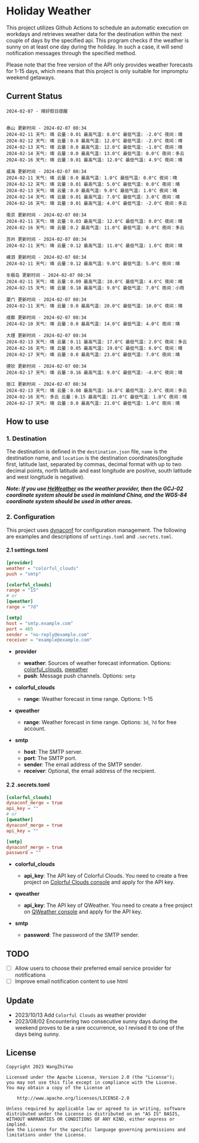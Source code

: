 # Holiday Weather

This project utilizes Github Actions to schedule an automatic execution on workdays and retrieves weather data for the destination within the next couple of days by the  specified api.
This program checks if the weather is sunny on at least one day during the holiday. In such a case, it will send notification messages through the specified method.

Please note that the free version of the API only provides weather forecasts for 1-15 days, which means that this project is only suitable for impromptu weekend getaways.

## Current Status

```
2024-02-07 - 晴好假日提醒


泰山 更新时间 - 2024-02-07 08:34
2024-02-11 天气: 晴 云量：0.01 最高气温: 8.0°C 最低气温: -2.0°C 夜间：晴
2024-02-12 天气: 晴 云量：0.0 最高气温: 12.0°C 最低气温: -2.0°C 夜间：晴
2024-02-13 天气: 晴 云量：0.0 最高气温: 12.0°C 最低气温: -1.0°C 夜间：晴
2024-02-14 天气: 晴 云量：0.0 最高气温: 13.0°C 最低气温: 0.0°C 夜间：多云
2024-02-16 天气: 晴 云量：0.01 最高气温: 12.0°C 最低气温: 4.9°C 夜间：晴

威海 更新时间 - 2024-02-07 08:34
2024-02-11 天气: 晴 云量：0.0 最高气温: 1.0°C 最低气温: 0.0°C 夜间：晴
2024-02-12 天气: 晴 云量：0.01 最高气温: 5.0°C 最低气温: 0.0°C 夜间：晴
2024-02-13 天气: 晴 云量：0.0 最高气温: 9.0°C 最低气温: 1.0°C 夜间：晴
2024-02-14 天气: 晴 云量：0.01 最高气温: 7.0°C 最低气温: 3.0°C 夜间：晴
2024-02-16 天气: 晴 云量：0.01 最高气温: 4.0°C 最低气温: -2.0°C 夜间：多云

南京 更新时间 - 2024-02-07 08:34
2024-02-11 天气: 晴 云量：0.03 最高气温: 12.0°C 最低气温: 0.0°C 夜间：晴
2024-02-16 天气: 晴 云量：0.2 最高气温: 11.0°C 最低气温: 0.0°C 夜间：多云

苏州 更新时间 - 2024-02-07 08:34
2024-02-11 天气: 晴 云量：0.12 最高气温: 11.0°C 最低气温: 1.0°C 夜间：晴

嵊泗 更新时间 - 2024-02-07 08:34
2024-02-11 天气: 晴 云量：0.12 最高气温: 9.0°C 最低气温: 5.0°C 夜间：晴

东极岛 更新时间 - 2024-02-07 08:34
2024-02-11 天气: 晴 云量：0.09 最高气温: 10.0°C 最低气温: 4.0°C 夜间：晴
2024-02-15 天气: 晴 云量：0.18 最高气温: 9.0°C 最低气温: 7.0°C 夜间：小雨

厦门 更新时间 - 2024-02-07 08:34
2024-02-11 天气: 晴 云量：0.0 最高气温: 20.0°C 最低气温: 10.0°C 夜间：晴

成都 更新时间 - 2024-02-07 08:34
2024-02-10 天气: 晴 云量：0.0 最高气温: 14.0°C 最低气温: 4.0°C 夜间：晴

大理 更新时间 - 2024-02-07 08:34
2024-02-13 天气: 晴 云量：0.11 最高气温: 17.0°C 最低气温: 2.0°C 夜间：多云
2024-02-16 天气: 晴 云量：0.05 最高气温: 19.0°C 最低气温: 6.0°C 夜间：晴
2024-02-17 天气: 晴 云量：0.0 最高气温: 23.0°C 最低气温: 7.0°C 夜间：晴

德钦 更新时间 - 2024-02-07 08:34
2024-02-17 天气: 晴 云量：0.16 最高气温: 9.0°C 最低气温: -4.0°C 夜间：晴

丽江 更新时间 - 2024-02-07 08:34
2024-02-13 天气: 晴 云量：0.08 最高气温: 16.0°C 最低气温: 2.0°C 夜间：多云
2024-02-16 天气: 多云 云量：0.15 最高气温: 21.0°C 最低气温: 1.0°C 夜间：晴
2024-02-17 天气: 晴 云量：0.0 最高气温: 21.0°C 最低气温: 1.0°C 夜间：晴

```

## How to use

### 1. Destination

The destination is defined in the `destination.json` file, `name` is the destination name, and `location` is the destination coordinates(longitude first, latitude last, separated by commas, decimal format with up to two decimal points, north latitude and east longitude are positive, south latitude and west longitude is negative).

***Note: If you use [HeWeather](https://dev.qweather.com/docs/) as the weather provider, then the GCJ-02 coordinate system should be used in mainland China, and the WGS-84 coordinate system should be used in other areas.***

### 2. Configuration

This project uses [dynaconf](https://github.com/dynaconf/dynaconf) for configuration management. The following are examples and descriptions of `settings.toml`  and `.secrets.toml`.

#### 2.1 settings.toml

```toml
[provider]
weather = "colorful_clouds"
push = "smtp"

[colorful_clouds]
range = "15"
# or
[qweather]
range = "7d"

[smtp]
host = "smtp.example.com"
port = 465
sender = "no-reply@example.com"
receiver = "example@example.com"
```
- **provider**
  - **weather**: Sources of weather forecast information. Options: [colorful_clouds](https://docs.caiyunapp.com/docs/daily), [qweather](https://dev.qweather.com/docs/api/weather/weather-daily-forecast/)
  - **push**: Message push channels. Options: `smtp`

- **colorful_clouds**
  - **range**:  Weather forecast in time range. Options: 1-15

- **qweather**
  - **range**: Weather forecast in time range. Options: `3d`, `7d` for free account.

- **smtp**
  - **host**: The SMTP server.
  - **port**: The SMTP port.
  - **sender**: The email address of the SMTP sender.
  - **receiver**: Optional, the email address of the recipient.

#### 2.2 .secrets.toml

```toml
[colorful_clouds]
dynaconf_merge = true
api_key = ""
# or
[qweather]
dynaconf_merge = true
api_key = ""

[smtp]
dynaconf_merge = true
password = ""
```

- **colorful_clouds**
  - **api_key**:  The API key of Colorful Clouds. You need to create a free project on [Colorful Clouds console](https://platform.caiyunapp.com/dashboard/index) and apply for the API key.

- **qweather**
  - **api_key**: The API key of QWeather. You need to create a free project on [QWeather console](https://console.qweather.com/#/console) and apply for the API key.

- **smtp**
  - **password**: The password of the SMTP sender.


## TODO

- [ ] Allow users to choose their preferred email service provider for notifications
- [ ] Improve email notification content to use html

## Update
- 2023/10/13 Add `Colorful Clouds` as weather provider 
- 2023/08/02 Encountering two consecutive sunny days during the weekend proves to be a rare occurrence, so I revised it to one of the days being sunny.

## License

    Copyright 2023 WangZhiYao
    
    Licensed under the Apache License, Version 2.0 (the "License");
    you may not use this file except in compliance with the License.
    You may obtain a copy of the License at
    
        http://www.apache.org/licenses/LICENSE-2.0
    
    Unless required by applicable law or agreed to in writing, software
    distributed under the License is distributed on an "AS IS" BASIS,
    WITHOUT WARRANTIES OR CONDITIONS OF ANY KIND, either express or implied.
    See the License for the specific language governing permissions and
    limitations under the License.
